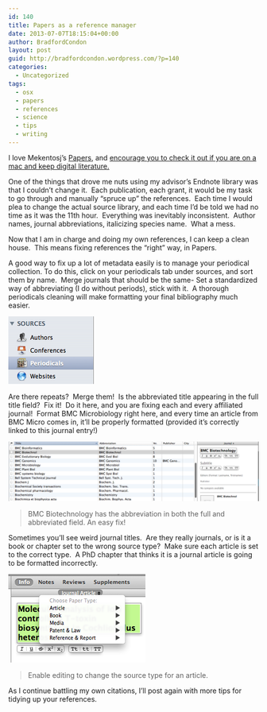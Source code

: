 ```yaml
---
id: 140
title: Papers as a reference manager
date: 2013-07-07T18:15:04+00:00
author: BradfordCondon
layout: post
guid: http://bradfordcondon.wordpress.com/?p=140
categories:
  - Uncategorized
tags:
  - osx
  - papers
  - references
  - science
  - tips
  - writing
---
```

I love Mekentosj&#8217;s [Papers](http://www.papersapp.com/), and [encourage you to check it out if you are on a mac and keep digital literature.](http://bradfordcondon.wordpress.com/2013/05/05/citation-management-papers/ "Citation management: Papers")

One of the things that drove me nuts using my advisor&#8217;s Endnote library was that I couldn&#8217;t change it.  Each publication, each grant, it would be my task to go through and manually &#8220;spruce up&#8221; the references.  Each time I would plea to change the actual source library, and each time I&#8217;d be told we had no time as it was the 11th hour.  Everything was inevitably inconsistent.  Author names, journal abbreviations, italicizing species name.  What a mess.

Now that I am in charge and doing my own references, I can keep a clean house.  This means fixing references the &#8220;right&#8221; way, in Papers.


A good way to fix up a lot of metadata easily is to manage your periodical collection. To do this, click on your periodicals tab under sources, and sort them by name.  Merge journals that should be the same- Set a standardized way of abbreviating (I do without periods), stick with it.  A thorough periodicals cleaning will make formatting your final bibliography much easier.

![image](/wp-content/uploads/2013/07/screen-shot-2013-07-07-at-1-24-37-pm.png)


Are there repeats?  Merge them!  Is the abbreviated title appearing in the full title field?  Fix it!  Do it here, and you are fixing each and every affiliated journal!  Format BMC Microbiology right here, and every time an article from BMC Micro comes in, it&#8217;ll be properly formatted (provided it&#8217;s correctly linked to this journal entry!)

![BMC](/wp-content/uploads/2013/07/screen-shot-2013-07-07-at-1-37-21-pm.png)
>BMC Biotechnology has the abbreviation in both the full and abbreviated field. An easy fix!

Sometimes you&#8217;ll see weird journal titles.  Are they really journals, or is it a book or chapter set to the wrong source type?  Make sure each article is set to the correct type.  A PhD chapter that thinks it is a journal article is going to be formatted incorrectly.

![</wp-content/uploads/2013/07/screen-shot-2013-07-07-at-1-28-50-pm.png?fit=276%2C178" data-recalc-dims="1" />](/wp-content/uploads/2013/07/screen-shot-2013-07-07-at-1-28-50-pm.png)

>Enable editing to change the source type for an article.

As I continue battling my own citations, I&#8217;ll post again with more tips for tidying up your references.